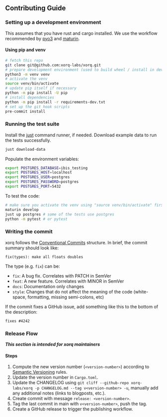 ## Contributing Guide

### Setting up a development environment

This assumes that you have rust and cargo installed. We use the workflow recommended by [pyo3](https://github.com/PyO3/pyo3) and [maturin](https://github.com/PyO3/maturin).

#### Using pip and venv

```bash
# fetch this repo
git clone git@github.com:xorq-labs/xorq.git
# prepare development environment (used to build wheel / install in development)
python3 -m venv venv
# activate the venv
source venv/bin/activate
# update pip itself if necessary
python -m pip install -U pip
# install dependencies 
python -m pip install -r requirements-dev.txt
# set up the git hook scripts
pre-commit install
```

### Running the test suite
Install the [just](https://github.com/casey/just#installation) command runner, if needed.
Download example data to run the tests successfully.

```bash
just download-data
```

Populate the environment variables:

```bash
export POSTGRES_DATABASE=ibis_testing
export POSTGRES_HOST=localhost
export POSTGRES_USER=postgres
export POSTGRES_PASSWORD=postgres
export POSTGRES_PORT=5432
```

To test the code:
```bash
# make sure you activate the venv using "source venv/bin/activate" first
maturin develop
just up postgres # some of the tests use postgres
python -m pytest # or pytest
```

### Writing the commit

xorq follows the [Conventional Commits](https://www.conventionalcommits.org/) structure.
In brief, the commit summary should look like:

    fix(types): make all floats doubles

The type (e.g. `fix`) can be:

- `fix`: A bug fix. Correlates with PATCH in SemVer
- `feat`: A new feature. Correlates with MINOR in SemVer
- `docs`: Documentation only changes
- `style`: Changes that do not affect the meaning of the code (white-space, formatting, missing semi-colons, etc)

If the commit fixes a GitHub issue, add something like this to the bottom of the description:

    fixes #4242


### Release Flow
***This section is intended for xorq maintainers***

#### Steps
1. Compute the new version number (`<version-number>`) according to [Semantic Versioning](https://semver.org/) rules.
2. Update the version number in `Cargo.toml`.
3. Update the CHANGELOG using `git cliff --github-repo xorq-labs/xorq -p CHANGELOG.md --tag v<version-number> -u`, manually add any additional notes (links to blogposts, etc.).
4. Create commit with message `release: <version-number>`.
5. Tag the last commit in main with `v<version-number>`, push the tag.
6. Create a GitHub release to trigger the publishing workflow.